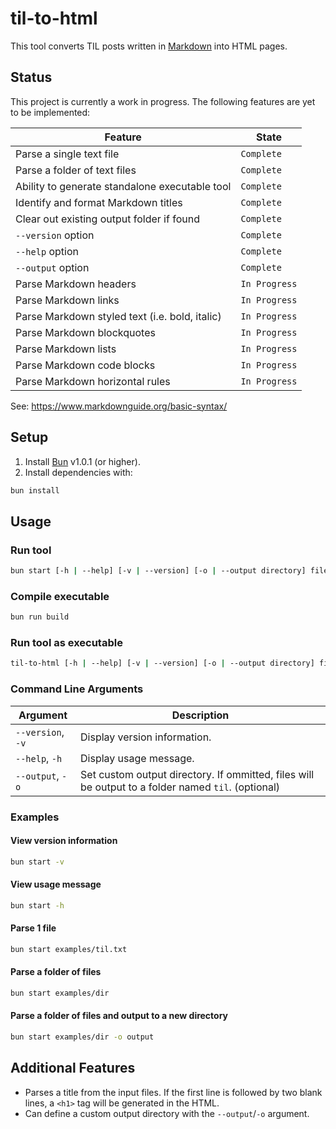 # til-to-html

This tool converts TIL posts written in [Markdown](https://www.markdownguide.org/) into HTML pages.

## Status

This project is currently a work in progress. The following features are yet to be implemented:

| Feature                                        | State         |
| ---------------------------------------------- | ------------- |
| Parse a single text file                       | `Complete`    |
| Parse a folder of text files                   | `Complete`    |
| Ability to generate standalone executable tool | `Complete`    |
| Identify and format Markdown titles            | `Complete`    |
| Clear out existing output folder if found      | `Complete`    |
| `--version` option                             | `Complete`    |
| `--help` option                                | `Complete`    |
| `--output` option                              | `Complete`    |
| Parse Markdown headers                         | `In Progress` |
| Parse Markdown links                           | `In Progress` |
| Parse Markdown styled text (i.e. bold, italic) | `In Progress` |
| Parse Markdown blockquotes                     | `In Progress` |
| Parse Markdown lists                           | `In Progress` |
| Parse Markdown code blocks                     | `In Progress` |
| Parse Markdown horizontal rules                | `In Progress` |

See: https://www.markdownguide.org/basic-syntax/

## Setup

1. Install [Bun](https://bun.sh/) v1.0.1 (or higher).
2. Install dependencies with:

```bash
bun install
```

## Usage

### Run tool

```bash
bun start [-h | --help] [-v | --version] [-o | --output directory] filename | directory
```

### Compile executable

```bash
bun run build
```

### Run tool as executable

```bash
til-to-html [-h | --help] [-v | --version] [-o | --output directory] filename | directory
```

### Command Line Arguments

| Argument          | Description                                                                                        |
| ----------------- | -------------------------------------------------------------------------------------------------- |
| `--version`, `-v` | Display version information.                                                                       |
| `--help`, `-h`    | Display usage message.                                                                             |
| `--output`, `-o`  | Set custom output directory. If ommitted, files will be output to a folder named `til`. (optional) |

### Examples

#### View version information

```bash
bun start -v
```

#### View usage message

```bash
bun start -h
```

#### Parse 1 file

```bash
bun start examples/til.txt
```

#### Parse a folder of files

```bash
bun start examples/dir
```

#### Parse a folder of files and output to a new directory

```bash
bun start examples/dir -o output
```

## Additional Features

- Parses a title from the input files. If the first line is followed by two blank lines, a `<h1>` tag will be generated in the HTML.
- Can define a custom output directory with the `--output`/`-o` argument.
